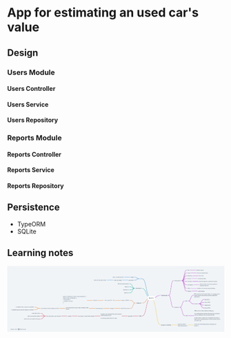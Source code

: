 # App for estimating an used car's value

## Design

### Users Module

#### Users Controller

#### Users Service

#### Users Repository

### Reports Module

#### Reports Controller

#### Reports Service

#### Reports Repository

## Persistence

- TypeORM
- SQLite

## Learning notes

![Alt text](./assets/learning-notes/Nestjs.png)
